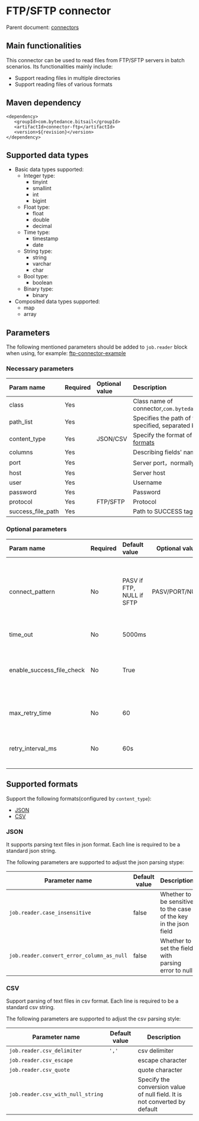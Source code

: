 # FTP/SFTP connector

Parent document: [connectors](../../../connectors.md)

## Main functionalities

This connector can be used to read files from FTP/SFTP servers in batch scenarios. Its functionalities mainly include:

- Support reading files in multiple directories
- Support reading files of various formats

## Maven dependency

```text
<dependency>
   <groupId>com.bytedance.bitsail</groupId>
   <artifactId>connector-ftp</artifactId>
   <version>${revision}</version>
</dependency>
```

## Supported data types

- Basic data types supported:
    - Integer type:
        - tinyint
        - smallint
        - int
        - bigint
    - Float type:
        - float
        - double
        - decimal
    - Time type:
        - timestamp
        - date
    - String type:
        - string
        - varchar
        - char
    - Bool type:
        - boolean
    - Binary type:
        - binary
- Composited data types supported:
    - map
    - array

## Parameters

The following mentioned parameters should be added to `job.reader` block when using, for example: [ftp-connector-example](./ftp-v1-example.md)

### Necessary parameters

| Param name   | Required | Optional value   | Description                                                                                   |
| :----------- | :------- | :--------------- | :-------------------------------------------------------------------------------------------- |
| class        | Yes      |                  | Class name of connector,`com.bytedance.bitsail.connector.ftp.source.FtpSource`             |
| path_list    | Yes      |                  | Specifies the path of the read in file. Multiple paths can be specified, separated by `','` |
| content_type | Yes      | JSON/CSV | Specify the format of the read in file. For details, refer to  [Supported formats](#jump_format)      |
| columns      | Yes      |                  | Describing fields' names and types                                                            |
| port | Yes |  | Server port，normally FTP is 21, SFTP is 22 |
| host | Yes |  | Server host |
| user | Yes |  | Username |
| password | Yes |  | Password |
| protocol | Yes | FTP/SFTP | Protocol |
| success_file_path | Yes |  | Path to SUCCESS tag file |

### Optional parameters

| Param name             | Required | Default value | Optional value | Description                                                  |
| :--------------------- | :------- | :------ | ---- | :----------------------------------------------------------- |
| connect_pattern           | No          | PASV if FTP, NULL if SFTP | PASV/PORT/NULL     | In ftp mode, connect pattern can be PASV or PORT. In sftp mode, connect pattern is NULL |
| time_out                  | No         | 5000ms               |                | Connection timeout                       |
| enable_success_file_check | No         | True                 |                | Enabled by default, the job will not start if SUCCESS tag doesn't exist |
| max_retry_time            | No         | 60                   |                | Max time to check for SUCCESS tag file |
| retry_interval_ms         | No         | 60s                  |                | Retry interval to check for SUCCESS tag file |

## <span id="jump_format">Supported formats</span>

Support the following formats(configured by `content_type`):

- [JSON](#jump_json)
- [CSV](#jump_csv)


### <span id="jump_json">JSON</span>

It supports parsing text files in json format. Each line is required to be a standard json string.

The following parameters are supported to adjust the json parsing stype:

| Parameter name                              | Default value | Description                                                                                                                               |
| ------------------------------------------- |---------------| ----------------------------------------------------------------------------------------------------------------------------------------- |
| `job.reader.case_insensitive`             | false         | Whether to be sensitive to the case of the key in the json field                                                                          |
| `job.reader.convert_error_column_as_null` | false         | Whether to set the field with parsing error to null                                                                                       |

### <span id="jump_csv">CSV</span>

Support parsing of text files in csv format. Each line is required to be a standard csv string.

The following parameters are supported to adjust the csv parsing style:

| Parameter name                      | Default value | Description                                                                |
| ----------------------------------- | ------------- | -------------------------------------------------------------------------- |
| `job.reader.csv_delimiter`        | `','`       | csv delimiter                                                              |
| `job.reader.csv_escape`           |               | escape character                                                           |
| `job.reader.csv_quote`            |               | quote character                                                            |
| `job.reader.csv_with_null_string` |               | Specify the conversion value of null field. It is not converted by default |
